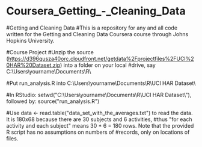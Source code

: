 # Coursera_Getting_-_Cleaning_Data
#Getting and Cleaning Data
#This is a repository for any and all code written for the Getting and Cleaning Data Coursera course through Johns Hopkins University.

#Course Project
#Unzip the source (https://d396qusza40orc.cloudfront.net/getdata%2Fprojectfiles%2FUCI%20HAR%20Dataset.zip) into a folder on your local #drive, say C:\Users\yourname\Documents\R\

#Put run_analysis.R into C:\Users\yourname\Documents\R\UCI HAR Dataset\

#In RStudio: setwd("C:\\Users\\yourname\\Documents\\R\\UCI HAR Dataset\\"), followed by: source("run_analysis.R")

#Use data <- read.table("data_set_with_the_averages.txt") to read the data. It is 180x68 because there are 30 subjects and 6 activities, #thus "for each activity and each subject" means 30 * 6 = 180 rows. Note that the provided R script has no assumptions on numbers of #records, only on locations of files.
